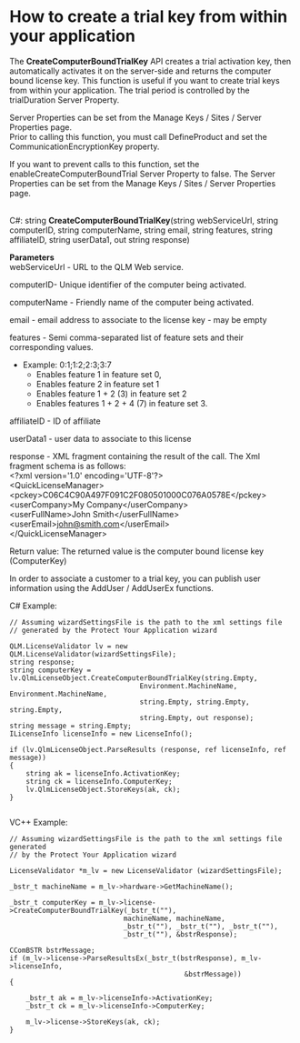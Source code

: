 # How to create a trial key from within your application

The **CreateComputerBoundTrialKey** API creates a trial activation key, then automatically activates it on the server-side and returns the computer bound license key. This function is useful if you want to create trial keys from within your application. The trial period is controlled by the trialDuration Server Property.

Server Properties can be set from the Manage Keys / Sites / Server Properties page.\
Prior to calling this function, you must call DefineProduct and set the CommunicationEncryptionKey property.

If you want to prevent calls to this function, set the enableCreateComputerBoundTrial Server Property to false. The Server Properties can be set from the Manage Keys / Sites / Server Properties page.

\
C#: string **CreateComputerBoundTrialKey**(string webServiceUrl, string computerID, string computerName, string email, string features, string affiliateID, string userData1, out string response)

**Parameters**\
webServiceUrl - URL to the QLM Web service.

computerID- Unique identifier of the computer being activated.

computerName - Friendly name of the computer being activated.

email - email address to associate to the license key - may be empty

features - Semi comma-separated list of feature sets and their corresponding values.

* Example: 0:1;1:2;2:3;3:7
  * Enables feature 1 in feature set 0,
  * Enables feature 2 in feature set 1
  * Enables feature 1 + 2 (3) in feature set 2
  * Enables features 1 + 2 + 4 (7) in feature set 3.

affiliateID - ID of affiliate

userData1 - user data to associate to this license

response - XML fragment containing the result of the call. The Xml fragment schema is as follows:\
\<?xml version='1.0' encoding='UTF-8'?>\
\<QuickLicenseManager>\
\<pckey>C06C4C90A497F091C2F080501000C076A0578E\</pckey>\
\<userCompany>My Company\</userCompany>\
\<userFullName>John Smith\</userFullName>\
\<userEmail>john@smith.com\</userEmail>\
\</QuickLicenseManager>

Return value: The returned value is the computer bound license key (ComputerKey)

&#x20;In order to associate a customer to a trial key, you can publish user information using the AddUser / AddUserEx functions.&#x20;

&#x20;

C# Example:

```
// Assuming wizardSettingsFile is the path to the xml settings file 
// generated by the Protect Your Application wizard

QLM.LicenseValidator lv = new QLM.LicenseValidator(wizardSettingsFile);
string response;
string computerKey = lv.QlmLicenseObject.CreateComputerBoundTrialKey(string.Empty,
                                Environment.MachineName, Environment.MachineName,
                                string.Empty, string.Empty, string.Empty, 
                                string.Empty, out response);
string message = string.Empty;
ILicenseInfo licenseInfo = new LicenseInfo();

if (lv.QlmLicenseObject.ParseResults (response, ref licenseInfo, ref message))
{
    string ak = licenseInfo.ActivationKey;
    string ck = licenseInfo.ComputerKey;
    lv.QlmLicenseObject.StoreKeys(ak, ck);
}
 
```

VC++ Example:

```
// Assuming wizardSettingsFile is the path to the xml settings file generated 
// by the Protect Your Application wizard

LicenseValidator *m_lv = new LicenseValidator (wizardSettingsFile);

_bstr_t machineName = m_lv->hardware->GetMachineName();

_bstr_t computerKey = m_lv->license->CreateComputerBoundTrialKey(_bstr_t(""), 
                            machineName, machineName,
                            _bstr_t(""), _bstr_t(""), _bstr_t(""), 
                            _bstr_t(""), &bstrResponse);

CComBSTR bstrMessage;
if (m_lv->license->ParseResultsEx(_bstr_t(bstrResponse), m_lv->licenseInfo, 
                                           &bstrMessage))
{

    _bstr_t ak = m_lv->licenseInfo->ActivationKey;
    _bstr_t ck = m_lv->licenseInfo->ComputerKey;

    m_lv->license->StoreKeys(ak, ck);
}
```
